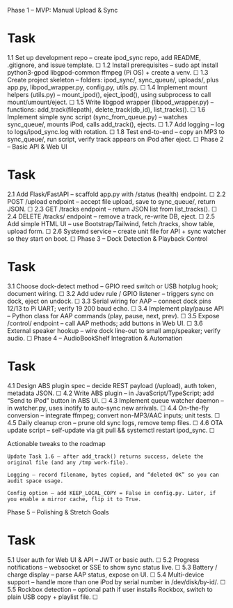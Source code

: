 Phase 1 – MVP: Manual Upload & Sync
#	Task	
1.1	Set up development repo – create ipod_sync repo, add README, .gitignore, and issue template.	☐
1.2	Install prerequisites – sudo apt install python3-gpod libgpod-common ffmpeg (Pi OS) + create a venv.	☐
1.3	Create project skeleton – folders: ipod_sync/, sync_queue/, uploads/, plus app.py, libpod_wrapper.py, config.py, utils.py.	☐
1.4	Implement mount helpers (utils.py) – mount_ipod(), eject_ipod(), using subprocess to call mount/umount/eject.	☐
1.5	Write libgpod wrapper (libpod_wrapper.py) – functions: add_track(filepath), delete_track(db_id), list_tracks().	☐
1.6	Implement simple sync script (sync_from_queue.py) – watches sync_queue/, mounts iPod, calls add_track(), ejects.	☐
1.7	Add logging – log to logs/ipod_sync.log with rotation.	☐
1.8	Test end-to-end – copy an MP3 to sync_queue/, run script, verify track appears on iPod after eject.	☐
Phase 2 – Basic API & Web UI
#	Task	
2.1	Add Flask/FastAPI – scaffold app.py with /status (health) endpoint.	☐
2.2	POST /upload endpoint – accept file upload, save to sync_queue/, return JSON.	☐
2.3	GET /tracks endpoint – return JSON list from list_tracks().	☐
2.4	DELETE /tracks/<id> endpoint – remove a track, re-write DB, eject.	☐
2.5	Add simple HTML UI – use Bootstrap/Tailwind, fetch /tracks, show table, upload form.	☐
2.6	Systemd service – create unit file for API + sync watcher so they start on boot.	☐
Phase 3 – Dock Detection & Playback Control
#	Task	
3.1	Choose dock-detect method – GPIO reed switch or USB hotplug hook; document wiring.	☐
3.2	Add udev rule / GPIO listener – triggers sync on dock, eject on undock.	☐
3.3	Serial wiring for AAP – connect dock pins 12/13 to Pi UART; verify 19 200 baud echo.	☐
3.4	Implement play/pause API – Python class for AAP commands (play, pause, next, prev).	☐
3.5	Expose /control/<cmd> endpoint – call AAP methods; add buttons in Web UI.	☐
3.6	External speaker hookup – wire dock line-out to small amp/speaker; verify audio.	☐
Phase 4 – AudioBookShelf Integration & Automation
#	Task	
4.1	Design ABS plugin spec – decide REST payload (/upload), auth token, metadata JSON.	☐
4.2	Write ABS plugin – in JavaScript/TypeScript; add “Send to iPod” button in ABS UI.	☐
4.3	Implement queue watcher daemon – in watcher.py, uses inotify to auto-sync new arrivals.	☐
4.4	On-the-fly conversion – integrate ffmpeg; convert non-MP3/AAC inputs; unit tests.	☐
4.5	Daily cleanup cron – prune old sync logs, remove temp files.	☐
4.6	OTA update script – self-update via git pull && systemctl restart ipod_sync.	☐

Actionable tweaks to the roadmap

    Update Task 1.6 – after add_track() returns success, delete the original file (and any /tmp work-file).

    Logging – record filename, bytes copied, and “deleted OK” so you can audit space usage.

    Config option – add KEEP_LOCAL_COPY = False in config.py. Later, if you enable a mirror cache, flip it to True.

Phase 5 – Polishing & Stretch Goals
#	Task	
5.1	User auth for Web UI & API – JWT or basic auth.	☐
5.2	Progress notifications – websocket or SSE to show sync status live.	☐
5.3	Battery / charge display – parse AAP status, expose on UI.	☐
5.4	Multi-device support – handle more than one iPod by serial number in /dev/disk/by-id/.	☐
5.5	Rockbox detection – optional path if user installs Rockbox, switch to plain USB copy + playlist file.	☐
